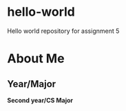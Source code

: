 # hello-world
Hello world repository for assignment 5
#  About Me
##  Year/Major
**Second year/CS Major**
